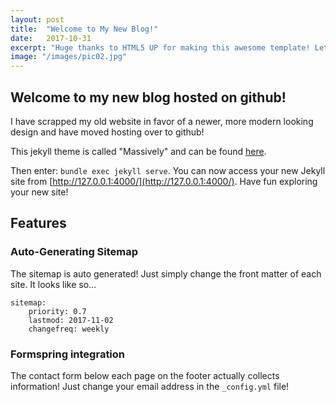 ```yaml
---
layout: post
title:  "Welcome to My New Blog!"
date:   2017-10-31
excerpt: "Huge thanks to HTML5 UP for making this awesome template! Let's see what it can do"
image: "/images/pic02.jpg"
---
```


## Welcome to my new blog hosted on github!
I have scrapped my old website in favor of a newer, more modern looking design and have moved hosting over to github! 

This jekyll theme is called "Massively" and can be found [here](https://github.com/iwiedenm/jekyll-theme-massively).


Then enter: ```bundle exec jekyll serve```. You can now access your new Jekyll site from [http://127.0.0.1:4000/](http://127.0.0.1:4000/). Have fun exploring your new site!

## Features
### Auto-Generating Sitemap
The sitemap is auto generated! Just simply change the front matter of each site. It looks like so...
```
sitemap:
    priority: 0.7
    lastmod: 2017-11-02
    changefreq: weekly
```
### Formspring integration
The contact form below each page on the footer actually collects information! Just change your email address in the ```_config.yml``` file!
